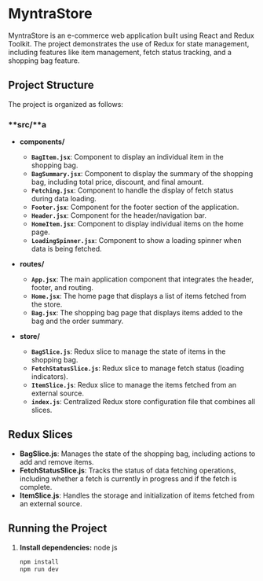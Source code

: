# MyntraStore

MyntraStore is an e-commerce web application built using React and Redux Toolkit. The project demonstrates the use of Redux for state management, including features like item management, fetch status tracking, and a shopping bag feature.

## Project Structure

The project is organized as follows:

### **src/**a

- **components/**
  - **`BagItem.jsx`**: Component to display an individual item in the shopping bag.
  - **`BagSummary.jsx`**: Component to display the summary of the shopping bag, including total price, discount, and final amount.
  - **`Fetching.jsx`**: Component to handle the display of fetch status during data loading.
  - **`Footer.jsx`**: Component for the footer section of the application.
  - **`Header.jsx`**: Component for the header/navigation bar.
  - **`HomeItem.jsx`**: Component to display individual items on the home page.
  - **`LoadingSpinner.jsx`**: Component to show a loading spinner when data is being fetched.

- **routes/**
  - **`App.jsx`**: The main application component that integrates the header, footer, and routing.
  - **`Home.jsx`**: The home page that displays a list of items fetched from the store.
  - **`Bag.jsx`**: The shopping bag page that displays items added to the bag and the order summary.

- **store/**
  - **`BagSlice.js`**: Redux slice to manage the state of items in the shopping bag.
  - **`FetchStatusSlice.js`**: Redux slice to manage fetch status (loading indicators).
  - **`ItemSlice.js`**: Redux slice to manage the items fetched from an external source.
  - **`index.js`**: Centralized Redux store configuration file that combines all slices.

## Redux Slices

- **BagSlice.js**: Manages the state of the shopping bag, including actions to add and remove items.
- **FetchStatusSlice.js**: Tracks the status of data fetching operations, including whether a fetch is currently in progress and if the fetch is complete.
- **ItemSlice.js**: Handles the storage and initialization of items fetched from an external source.

## Running the Project

1. **Install dependencies:**
     node js
   ```bash
   npm install
   npm run dev

